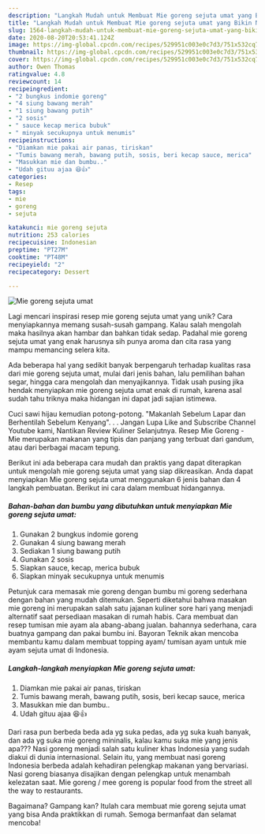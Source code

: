 ```yaml
---
description: "Langkah Mudah untuk Membuat Mie goreng sejuta umat yang Bikin Ngiler"
title: "Langkah Mudah untuk Membuat Mie goreng sejuta umat yang Bikin Ngiler"
slug: 1564-langkah-mudah-untuk-membuat-mie-goreng-sejuta-umat-yang-bikin-ngiler
date: 2020-08-20T20:53:41.124Z
image: https://img-global.cpcdn.com/recipes/529951c003e0c7d3/751x532cq70/mie-goreng-sejuta-umat-foto-resep-utama.jpg
thumbnail: https://img-global.cpcdn.com/recipes/529951c003e0c7d3/751x532cq70/mie-goreng-sejuta-umat-foto-resep-utama.jpg
cover: https://img-global.cpcdn.com/recipes/529951c003e0c7d3/751x532cq70/mie-goreng-sejuta-umat-foto-resep-utama.jpg
author: Owen Thomas
ratingvalue: 4.8
reviewcount: 14
recipeingredient:
- "2 bungkus indomie goreng"
- "4 siung bawang merah"
- "1 siung bawang putih"
- "2 sosis"
- " sauce kecap merica bubuk"
- " minyak secukupnya untuk menumis"
recipeinstructions:
- "Diamkan mie pakai air panas, tiriskan"
- "Tumis bawang merah, bawang putih, sosis, beri kecap sauce, merica"
- "Masukkan mie dan bumbu.."
- "Udah gituu ajaa 😆👍"
categories:
- Resep
tags:
- mie
- goreng
- sejuta

katakunci: mie goreng sejuta 
nutrition: 253 calories
recipecuisine: Indonesian
preptime: "PT27M"
cooktime: "PT48M"
recipeyield: "2"
recipecategory: Dessert

---
```



![Mie goreng sejuta umat](https://img-global.cpcdn.com/recipes/529951c003e0c7d3/751x532cq70/mie-goreng-sejuta-umat-foto-resep-utama.jpg)

Lagi mencari inspirasi resep mie goreng sejuta umat yang unik? Cara menyiapkannya memang susah-susah gampang. Kalau salah mengolah maka hasilnya akan hambar dan bahkan tidak sedap. Padahal mie goreng sejuta umat yang enak harusnya sih punya aroma dan cita rasa yang mampu memancing selera kita.

Ada beberapa hal yang sedikit banyak berpengaruh terhadap kualitas rasa dari mie goreng sejuta umat, mulai dari jenis bahan, lalu pemilihan bahan segar, hingga cara mengolah dan menyajikannya. Tidak usah pusing jika hendak menyiapkan mie goreng sejuta umat enak di rumah, karena asal sudah tahu triknya maka hidangan ini dapat jadi sajian istimewa.

Cuci sawi hijau kemudian potong-potong. &#34;Makanlah Sebelum Lapar dan Berhentilah Sebelum Kenyang&#34;. . . Jangan Lupa Like and Subscribe Channel Youtube kami, Nantikan Review Kuliner Selanjutnya. Resep Mie Goreng - Mie merupakan makanan yang tipis dan panjang yang terbuat dari gandum, atau dari berbagai macam tepung.


Berikut ini ada beberapa cara mudah dan praktis yang dapat diterapkan untuk mengolah mie goreng sejuta umat yang siap dikreasikan. Anda dapat menyiapkan Mie goreng sejuta umat menggunakan 6 jenis bahan dan 4 langkah pembuatan. Berikut ini cara dalam membuat hidangannya.

<!--inarticleads1-->

##### Bahan-bahan dan bumbu yang dibutuhkan untuk menyiapkan Mie goreng sejuta umat:

1. Gunakan 2 bungkus indomie goreng
1. Gunakan 4 siung bawang merah
1. Sediakan 1 siung bawang putih
1. Gunakan 2 sosis
1. Siapkan  sauce, kecap, merica bubuk
1. Siapkan  minyak secukupnya untuk menumis


Petunjuk cara memasak mie goreng dengan bumbu mi goreng sederhana dengan bahan yang mudah ditemukan. Seperti diketahui bahwa masakan mie goreng ini merupakan salah satu jajanan kuliner sore hari yang menjadi alternatif saat persediaan masakan di rumah habis. Cara membuat dan resep tumisan mie ayam ala abang-abang jualan. bahannya sederhana, cara buatnya gampang dan pakai bumbu ini. Bayoran Teknik akan mencoba membantu kamu dalam membuat topping ayam/ tumisan ayam untuk mie ayam sejuta umat di Indonesia. 

<!--inarticleads2-->

##### Langkah-langkah menyiapkan Mie goreng sejuta umat:

1. Diamkan mie pakai air panas, tiriskan
1. Tumis bawang merah, bawang putih, sosis, beri kecap sauce, merica
1. Masukkan mie dan bumbu..
1. Udah gituu ajaa 😆👍


Dari rasa pun berbeda beda ada yg suka pedas, ada yg suka kuah banyak, dan ada yg suka mie goreng mininalis, kalau kamu suka mie yang jenis apa??? Nasi goreng menjadi salah satu kuliner khas Indonesia yang sudah diakui di dunia internasional. Selain itu, yang membuat nasi goreng Indonesia berbeda adalah kehadiran pelengkap makanan yang bervariasi. Nasi goreng biasanya disajikan dengan pelengkap untuk menambah kelezatan saat. Mie goreng / mee goreng is popular food from the street all the way to restaurants. 

Bagaimana? Gampang kan? Itulah cara membuat mie goreng sejuta umat yang bisa Anda praktikkan di rumah. Semoga bermanfaat dan selamat mencoba!
